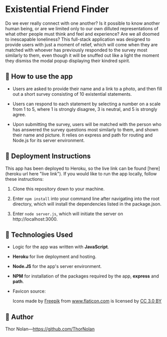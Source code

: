 Existential Friend Finder
=======================================================================
Do we ever really connect with one another? Is it possible to know another human being, or are we limited only to our own dilluted representations of what other people must think and feel and experience? Are we all doomed to inescapable loneliness? This full-stack application was designed to provide users with just a moment of relief, which will come when they are matched with whoever has previously responded to the survey most similarly to them, even though it will be snuffed out like a light the moment they dismiss the modal popup displaying their kindred spirit. 

## 🔑 How to use the app  
+ Users are asked to provide their name and a link to a photo, and then fill out a short survey consisting of 10 existential statements. 
  
+ Users can respond to each statement by selecting a number on a scale from 1 to 5, where 1 is strongly disagree, 3 is neutral, and 5 is strongly agree. 
  
+ Upon submitting the survey, users will be matched with the person who has answered the survey questions most similarly to them, and shown their name and picture. It relies on express and path for routing and Node.js for its server environment. 

## 📁 Deployment Instructions
This app has been deployed to Heroku, so the live link can be found [here](heroku url here "live link"). If you would like to run the app locally, follow these instructions: 

1. Clone this repository down to your machine.
   
2. Enter `npm install` into your command line after navigating into the root directory, which will install the dependencies listed in the package.json.
   
3. Enter `node server.js`, which will initiate the server on http://localhost:3000.

## 🔧 Technologies Used  

+ Logic for the app was written with **JavaScript**.
  
+ **Heroku** for live deployment and hosting.
  
+ **Node.JS** for the app's server environment.
  
+ **NPM** for installation of the packages required by the app, **express** and **path**.

+ Favicon source: <div>Icons made by <a href="https://www.freepik.com/" title="Freepik">Freepik</a> from <a href="https://www.flaticon.com/" 			    title="Flaticon">www.flaticon.com</a> is licensed by <a href="http://creativecommons.org/licenses/by/3.0/" title="Creative Commons BY 3.0" target="_blank">CC 3.0 BY</a></div>

## 🌌 Author 

Thor Nolan—https://github.com/ThorNolan
